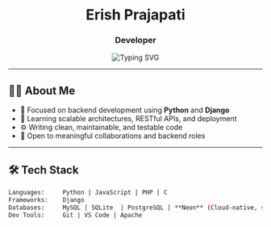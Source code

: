 <h1 align="center">Erish Prajapati</h1>
<h3 align="center">Developer</h3>

<p align="center">
  <img src="https://readme-typing-svg.demolab.com?font=JetBrains+Mono&size=18&duration=2000&pause=1000&color=5C5C5C&center=true&width=450&lines=Clean+Backend+Code;+Efficient+Database+Design" alt="Typing SVG" />
</p>

---

## 👨‍💻 About Me

- 🔭 Focused on backend development using **Python** and **Django**  
- 🧠 Learning scalable architectures, RESTful APIs, and deployment  
- ⚙️ Writing clean, maintainable, and testable code  
- 🤝 Open to meaningful collaborations and backend roles  

---

## 🛠 Tech Stack

```bash
Languages:     Python | JavaScript | PHP | C  
Frameworks:    Django   
Databases:     MySQL | SQLite  | PostgreSQL | **Neon** (Cloud-native, serverless PostgreSQL)
Dev Tools:     Git | VS Code | Apache  
